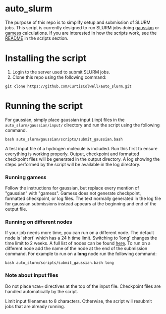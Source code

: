 # auto_slurm

The purpose of this repo is to simplify setup and submission of SLURM jobs. This 
script is currently designed to run SLURM jobs doing [gaussian](http://gaussian.com/running/) 
or [gamess](https://www.msg.chem.iastate.edu/gamess/) calculations. If you are interested in 
how the scripts work, see the [README](scripts/README.md) in the scripts section.

# Installing the script

1. Login to the server used to submit SLURM jobs.
2. Clone this repo using the following command:
```
git clone https://github.com/CurtisColwell/auto_slurm.git
```

# Running the script

For gaussian, simply place gaussian input (.inp) files in the `auto_slurm/gaussian/input/` 
directory and run the script using the following command.
```
bash auto_slurm/gaussian/scripts/submit_gaussian.bash
```
A test input file of a hydrogen molecule is included. Run this first to ensure
everything is working properly. Output, checkpoint and formatted checkpoint
files will be generated in the output directory. A log showing the steps
performed by the script will be available in the log directory.

### Running gamess

Follow the instructions for gaussian, but replace every mention of "gaussian" 
with "gamess". Gamess does not generate checkpoint, formatted checkpoint, or 
log files. The text normally generated in the log file for gaussian submissions 
instead appears at the beginning and end of the output file.

### Running on different nodes

If your job needs more time, you can run on a different node. The default node is 'short' 
which has a 24 h time limit. Switching to 'long' changes the time limit to 2 weeks. A full 
list of nodes can be found [here](https://hpcrcf.atlassian.net/wiki/spaces/TCP/pages/7285967/Partition+List).
To run on a different node add the name of the node at the end of the submission command. For 
example to run on a **long** node run the following command:
```
bash auto_slurm/scripts/submit_gaussian.bash long
```

### Note about input files

Do not place `%Chk=` directives at the top of the input file. Checkpoint files
are handled automatically by the script.

Limit input filenames to 8 characters. Otherwise, the script will resubmit jobs that are 
already running.

